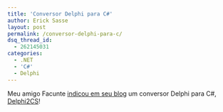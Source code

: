 ```yaml
---
title: 'Conversor Delphi para C#'
author: Erick Sasse
layout: post
permalink: /conversor-delphi-para-c/
dsq_thread_id:
  - 262145031
categories:
  - .NET
  - 'C#'
  - Delphi
---
```

Meu amigo Facunte [indicou em seu blog][1] um conversor Delphi para C#, [Delphi2CS][2]!

 [1]: http://br.thespoke.net/MyBlog/borlandman/MyBlog.aspx?entryid=17807#entryid
 [2]: http://www.netcoole.com/delphi2cs.htm
